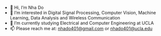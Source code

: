- 👋 Hi, I’m Nha Do
- 👀 I’m interested in Digital Signal Processing, Computer Vision, Machine Learning, Data Analysis and Wireless Communication
- 🌱 I’m currently studying Electrical and Computer Engineering at UCLA
- 📫 Please reach me at: nhado401@gmail.com or nhado401@ucla.edu

<!---
nhado401/nhado401 is a ✨ special ✨ repository because its `README.md` (this file) appears on your GitHub profile.
You can click the Preview link to take a look at your changes.
--->
